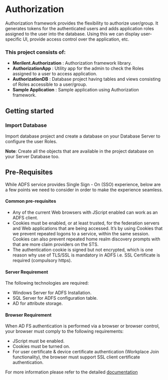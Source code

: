 # Authorization #

Authorization framework provides the flexibility to authorize user/group. It generates tokens for the authenticated users and adds application roles assigned to the user into the database. Using this we can display user-specific UI, provide access control over the application, etc.

### This project consists of: ###

  * **Merilent.Authorization** : Authorization framework library.
  * **AuthorizationApp**       : Utility app for the admin to check the Roles assigned to a user to access application.
  * **AuthorizationDB**        : Database project having tables and views consisting of Roles accessible to a user/group.
  * **Sample Application**     : Sample application using Authorization framework.


## Getting started ##
### Import Database ###
 
Import database project and create a database on your Database Server to configure the user Roles.

**Note**: Create all the objects that are available in the project database on your Server Database too.

## Pre-Requisites ##

While ADFS service provides Single Sign - On (SSO) experience, below are a few points we need to consider in order to make the experience seamless.

#### Common pre-requisites ####

* Any of the current Web browsers with JScript enabled can work as an ADFS client.
* Cookies must be enabled, or at least trusted, for the federation servers and Web applications that are being accessed. It’s by using Cookies that we prevent repeated logons to a service, within the same session. Cookies can also prevent repeated home realm discovery prompts with that are more claim providers on the STS. 
* The authentication cookie is signed but not encrypted, which is one reason why use of TLS/SSL is mandatory in ADFS i.e. SSL Certificate is required (compulsory https).

#### Server Requirement ####

The following technologies are required:

* Windows Server for ADFS Installation.
* SQL Server for ADFS configuration table.
* AD for attribute storage.

#### Browser Requirement ####

When AD FS authentication is performed via a browser or browser control, your browser must comply to the following requirements:

* JScript must be enabled.
* Cookies must be turned on.
* For user certificate & device certificate authentication (Workplace Join functionality), the browser must support SSL client    certificate authentication.


For more information please refer to the detailed [documentation](https://github.com/Merilent/Authorization/wiki)



